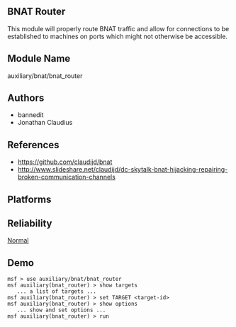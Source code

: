 ## BNAT Router

This module will properly route BNAT traffic and allow for 
connections to be established to machines on ports which 
might not otherwise be accessible.


## Module Name
auxiliary/bnat/bnat_router

## Authors
* bannedit
* Jonathan Claudius


## References
* https://github.com/claudijd/bnat
* http://www.slideshare.net/claudijd/dc-skytalk-bnat-hijacking-repairing-broken-communication-channels




## Platforms


## Reliability
[Normal](https://github.com/rapid7/metasploit-framework/wiki/Exploit-Ranking)

## Demo

```
msf > use auxiliary/bnat/bnat_router
msf auxiliary(bnat_router) > show targets
   ... a list of targets ...
msf auxiliary(bnat_router) > set TARGET <target-id>
msf auxiliary(bnat_router) > show options
   ... show and set options ...
msf auxiliary(bnat_router) > run
```
    
    